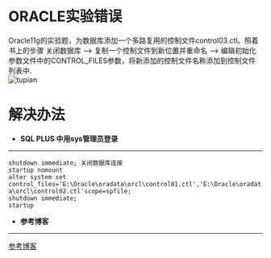 # ORACLE实验错误
Oracle11g的实验题，为数据库添加一个多路复用的控制文件control03.ctl。照着书上的步骤 关闭数据库 –> 复制一个控制文件到新位置并重命名 –> 编辑初始化参数文件中的CONTROL_FILES参数，将新添加的控制文件名称添加到控制文件列表中.   
![tupian](http://otcegvh8q.bkt.clouddn.com/201710301207.png)

# 解决办法
* **SQL PLUS 中用sys管理员登录**     
***

  `shutdown immediate; 关闭数据库连接`  
  `startup nomount`       
  `alter system set      control_files='E:\Oracle\oradata\orcl\control01.ctl','E:\Oracle\oradata\orcl\control02.ctl'scope=spfile;`  
  `shutdown immediate;`     
  `startup`       

* **参考博客**   
***
[参考博客](https://blog.csdn.net/qq_34400232/article/details/78391925)
